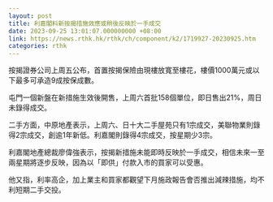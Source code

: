 ```yaml
---
layout: post
title: 利嘉閣料新按揭措施效應或稍後反映於一手成交
date: 2023-09-25 13:01:07.000000000 +08:00
link: https://news.rthk.hk/rthk/ch/component/k2/1719927-20230925.htm
categories: rthk
---
```


按揭證券公司上周五公布，首置按揭保險由現樓放寬至樓花，樓價1000萬元或以下最多可承造9成按保成數。

屯門一個新盤在新措施生效後開售，上周六首批158個單位，即日售出21%，周日未錄得成交。

二手方面，中原地產表示，上周六、日十大二手屋苑只有1宗成交，美聯物業則錄得2宗成交，創逾1年新低。利嘉閣則錄得4宗成交，按星期少3宗。

利嘉閣地產總裁廖偉強表示，按揭新措施未能即時反映於一手成交，相信未來一至兩星期將逐步反映，因為以「即供」付款入市的買家可以受惠。

他又指，利率高企，加上業主和買家都觀望下月施政報告會否推出減辣措施，均不利短期二手交投。
